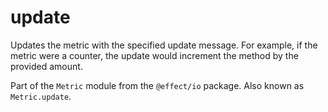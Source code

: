 # update

Updates the metric with the specified update message. For example, if the
metric were a counter, the update would increment the method by the
provided amount.

Part of the `Metric` module from the `@effect/io` package. Also known as `Metric.update`.
